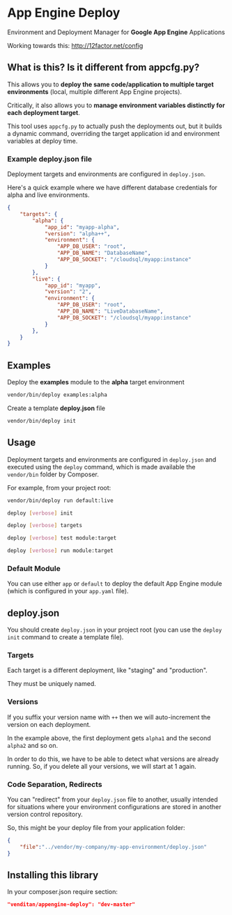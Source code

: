 # App Engine Deploy #

Environment and Deployment Manager for **Google App Engine** Applications

Working towards this: http://12factor.net/config

## What is this? Is it different from appcfg.py? ##

This allows you to **deploy the same code/application to multiple target environments** (local, multiple different App Engine projects).

Critically, it also allows you to **manage environment variables distinctly for each deployment target**.

This tool uses `appcfg.py` to actually push the deployments out, but it builds a dynamic command, overriding the target application id and environment variables at deploy time.

### Example deploy.json file ###

Deployment targets and environments are configured in `deploy.json`.

Here's a quick example where we have different database credentials for alpha and live environments.

```json
{
    "targets": {
        "alpha": {
            "app_id": "myapp-alpha",
            "version": "alpha++",
            "environment": {
                "APP_DB_USER": "root",
                "APP_DB_NAME": "DatabaseName",
                "APP_DB_SOCKET": "/cloudsql/myapp:instance"
            }
        },
        "live": {
            "app_id": "myapp",
            "version": "2",
            "environment": {
                "APP_DB_USER": "root",
                "APP_DB_NAME": "LiveDatabaseName",
                "APP_DB_SOCKET": "/cloudsql/myapp:instance"
            }
        },
    }
}
```

## Examples ##

Deploy the **examples** module to the **alpha** target environment

```bash
vendor/bin/deploy examples:alpha
```

Create a template **deploy.json** file

```bash
vendor/bin/deploy init
```

## Usage ##

Deployment targets and environments are configured in `deploy.json` and executed using the `deploy` command, which is made available the `vendor/bin` folder by Composer.

For example, from your project root:

```bash
vendor/bin/deploy run default:live
```

```bash
deploy [verbose] init
```

```bash
deploy [verbose] targets
```

```bash
deploy [verbose] test module:target
```

```bash
deploy [verbose] run module:target
```

### Default Module ###

You can use either `app` or `default` to deploy the default App Engine module (which is configured in your `app.yaml` file).

## deploy.json ##

You should create `deploy.json` in your project root (you can use the `deploy init` command to create a template file).

### Targets ###

Each target is a different deployment, like "staging" and "production".

They must be uniquely named.

### Versions ###

If you suffix your version name with `++` then we will auto-increment the version on each deployment. 

In the example above, the first deployment gets `alpha1` and the second `alpha2` and so on.

In order to do this, we have to be able to detect what versions are already running. So, if you delete all your versions, we will start at 1 again.

### Code Separation, Redirects ###

You can "redirect" from your `deploy.json` file to another, usually intended for situations where your environment configurations are stored in another version control repository.

So, this might be your deploy file from your application folder:

```json
{
    "file":"../vendor/my-company/my-app-environment/deploy.json"
}
```

## Installing this library ##

In your composer.json require section:

```json
"venditan/appengine-deploy": "dev-master"
```

